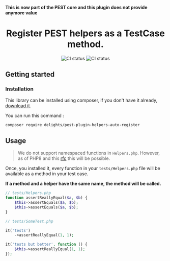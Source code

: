 **This is now part of the PEST core and this plugin does not provide anymore value**
 
<div style="text-align: center">

# Register PEST helpers as a TestCase method.
![CI status](https://github.com/felixdorn/pest-plugin-auto-helpers/workflows/Tests/badge.svg)
![CI status](https://github.com/felixdorn/pest-plugin-auto-helpers/workflows/Formats/badge.svg)

</div>

## Getting started

### Installation
This library can be installed using composer, if you don't have it already, [download it](https://getcomposer.org/download).

You can run this command :
```bash
composer require delights/pest-plugin-helpers-auto-register
```

## Usage
> We do not support namespaced functions in `Helpers.php`. However, as of PHP8 and this [rfc](https://wiki.php.net/rfc/namespaced_names_as_token) this will be possible.

Once, you installed it, every function in your `tests/Helpers.php` file will be available as a method in your test case.

**If a method and a helper have the same name, the method will be called.**

```php
// tests/Helpers.php
function assertReallyEqual($a, $b) {
    $this->assertEquals($a, $b);
    $this->assertEquals($a, $b);
}

// tests/SomeTest.php

it('tests')
    ->assertReallyEqual(1, 1);

it('tests but better', function () {
    $this->assertReallyEqual(1, 1);
});
```
